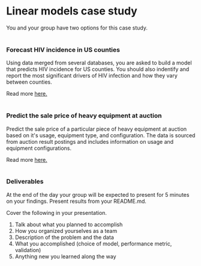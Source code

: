 # Linear models case study

You and your group have two options for this case study.
<br/>
<br/>
### Forecast HIV incidence in US counties
Using data merged from several databases, you are asked to build a model that
predicts HIV incidence for US counties.  You should also indentify and report
the most significant drivers of HIV infection and how they vary between counties.

Read more [here.](https://github.com/GalvanizeDataScience/regression-case-study/tree/Denver/forecast_HIV_infections)
<br/>
<br/>
### Predict the sale price of heavy equipment at auction
Predict the sale price of a particular piece of heavy equipment at auction based
on it's usage, equipment type, and configuration.  The data is sourced from auction
result postings and includes information on usage and equipment configurations.

Read more [here.](https://github.com/GalvanizeDataScience/regression-case-study/tree/Denver/predict_auction_price)
<br/>
<br/>
### Deliverables

At the end of the day your group will be expected to present for 5
minutes on your findings.  Present results from your README.md.

Cover the following in your presentation.

   1. Talk about what you planned to accomplish
   2. How you organized yourselves as a team
   3. Description of the problem and the data
   4. What you accomplished (choice of model, performance metric, validation)
   5. Anything new you learned along the way
